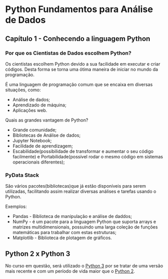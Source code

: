 # Python Fundamentos para Análise de Dados

## Capítulo 1 - Conhecendo a linguagem Python

### Por que os Cientistas de Dados escolhem Python?

Os cientistas escolhem Python devido a sua facilidade em executar e criar códigos. Desta forma se torna uma ótima maneira de iniciar no mundo da programação.

É uma linguagem de programação comum que se encaixa em diversas situações, como:

* Análise de dados;
* Aprendizado de máquina;
* Aplicações web.

Quais as grandes vantagem de Python?

* Grande comunidade;
* Bibliotecas de Análise de dados;
* Jupyter Notebook;
* Facilidade de aprendizagem;
* Escabilidade(possibilidade de transformar e aumentar o seu código facilmente) e Portabilidade(possível rodar o mesmo código em sistemas operacionais diferentes);

### PyData Stack

São vários pacotes(bibliotecas)que já estão disponíveis para serem utilizadas, facilitando assim realizar diversas análises e tarefas usando o Python.

Exemplos:

* Pandas - Biblioteca de manipulação e análise de daddos;
* NumPy - é um pacote para a linguagem Python que suporta arrays e matrizes multidimensionais, possuindo uma larga coleção de funções matemáticas para trabalhar com estas estruturas;
* Matplotlib - Biblioteca de plotagem de gráficos.

##  Python 2 x Python 3

No curso em questão, será utilizado o [Python 3](https://www.python.org/download/releases/3.0/) por se tratar de uma versão mais recente e com um período de vida maior que o [Python 2](https://www.python.org/downloads/release/python-272/).


